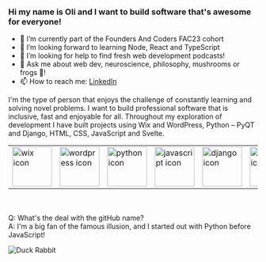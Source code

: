 ### Hi my name is Oli and I want to build software that's awesome for everyone!


- 🔭 I’m currently part of the Founders And Coders FAC23 cohort
- 🌱 I’m looking forward to learning Node, React and TypeScript
- 🤔 I’m looking for help to find fresh web development podcasts!
- 💬 Ask me about web dev, neuroscience, philosophy, mushrooms or frogs 🐸!
- 📫 How to reach me: [LinkedIn](https://www.linkedin.com/in/olilukejones)



I'm the type of person that enjoys the challenge of constantly learning and solving novel problems. I want to build professional software that is inclusive, fast and enjoyable for all. Throughout my exploration of development I have built projects using Wix and WordPress, Python – PyQT and Django, HTML, CSS, JavaScript
and Svelte.


<table><tr>
<td><img src="https://cdn4.iconfinder.com/data/icons/logos-and-brands/512/380_Wix_logo-512.png" width="80" height="80" alt="wix icon"/></td>
  
<td><img src="https://cdn-icons-png.flaticon.com/512/174/174881.png" width="80" height="80" alt="wordpress icon"/></td>

<td><img src="https://cdn3.iconfinder.com/data/icons/logos-and-brands-adobe/512/267_Python-512.png" width="80" height="80" alt="python icon"/></td>
  
<td><img src="https://cdn.iconscout.com/icon/free/png-256/javascript-2752148-2284965.png" width="80" height="80" alt="javascript icon"/></td>

<td><img src="https://icon-library.com/images/django-icon/django-icon-0.jpg" width="80" height="80" alt="django icon"/></td>

<td><img src="https://upload.wikimedia.org/wikipedia/commons/thumb/1/1b/Svelte_Logo.svg/638px-Svelte_Logo.svg.png" width="80" height="80" alt="svelte icon"/></td>
</tr></table>

<br><br>
Q: What's the deal with the gitHub name?
<br>
A: I'm a big fan of the famous illusion, and I started out with Python before JavaScript!

![Duck Rabbit](https://static.independent.co.uk/s3fs-public/thumbnails/image/2016/02/14/12/duck-rabbit.png?width=250)
